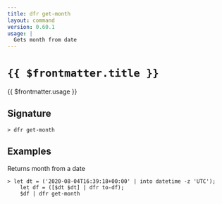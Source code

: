 ```yaml
---
title: dfr get-month
layout: command
version: 0.60.1
usage: |
  Gets month from date
---
```


# `{{ $frontmatter.title }}`

<div style='white-space: pre-wrap;'>{{ $frontmatter.usage }}</div>

## Signature

`> dfr get-month `

## Examples

Returns month from a date

```shell
> let dt = ('2020-08-04T16:39:18+00:00' | into datetime -z 'UTC');
    let df = ([$dt $dt] | dfr to-df);
    $df | dfr get-month
```
